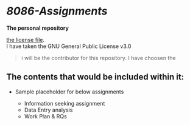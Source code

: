 # _8086-Assignments_

**The personal repository**

[the license file](https://github.com/ranjithae/8086-Assignments/blob/master/LICENSE).  
I have taken the GNU General Public License v3.0
>i will be the contributor for this repository. I have choosen the 

## The contents that would be included within it:
* Sample placeholder for below assignments
  
  * Information seeking assignment
  * Data Entry analysis
  * Work Plan & RQs

